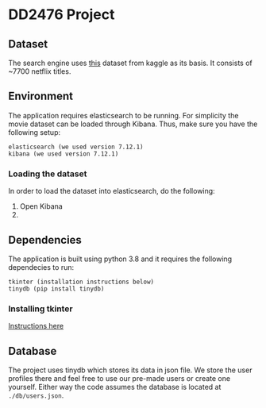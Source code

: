 # DD2476 Project

## Dataset
The search engine uses [this](https://www.kaggle.com/shivamb/netflix-shows/tasks?taskId=116) dataset from kaggle as its basis. It consists of ~7700 netflix titles.

## Environment
The application requires elasticsearch to be running. For simplicity the movie dataset can be loaded through Kibana. Thus, make sure you have the following setup:

```
elasticsearch (we used version 7.12.1)
kibana (we used version 7.12.1)
```

### Loading the dataset
In order to load the dataset into elasticsearch, do the following: 
1. Open Kibana
2. 

## Dependencies
The application is built using python 3.8 and it requires the following dependecies to run:
```
tkinter (installation instructions below)
tinydb (pip install tinydb)
```

### Installing tkinter
[Instructions here](https://tkdocs.com/tutorial/install.html)

## Database
The project uses tinydb which stores its data in json file. We store the user profiles there and feel free to use our pre-made users or create one yourself. Either way the code assumes the database is located at `./db/users.json`.
